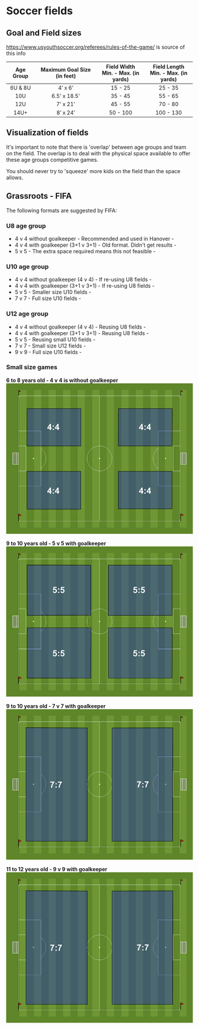 # Soccer fields

##  Goal and Field sizes

https://www.usyouthsoccer.org/referees/rules-of-the-game/ is source of this info

Age Group	| Maximum Goal Size (in feet) |	Field Width <br>Min. - Max. (in yards) | Field Length <br>Min. - Max. (in yards)
:----------:|:---------------------------:|:----------------------------------:|:----------------------------------:
6U & 8U	    | 4’ x 6’	                  | 15 - 25	                           |  25 - 35
10U	        | 6.5' x 18.5'	              | 35 - 45                            |  55 - 65
12U	        | 7' x 21'	                  | 45 - 55	                           |  70 - 80
14U+	    | 8’ x 24’	                  | 50 - 100	                       | 100 - 130

## Visualization of fields
It's important to note that there is 'overlap' between age groups and team on the field. The overlap is to deal with the physical space available to offer these age groups competitive games. 

You should never try to 'squeeze' more kids on the field than the space allows.

## Grassroots - FIFA
The following formats are suggested by FIFA:

### U8 age group	
   * 4 v 4 without goalkeeper           - Recommended and used in Hanover -
   * 4 v 4 with goalkeeper (3+1 v 3+1)  - Old format. Didn't get results -
   * 5 v 5                              - The extra space required means this not feasible -

### U10 age group
   * 4 v 4 without goalkeeper (4 v 4)	- If re-using U8 fields - 
   * 4 v 4 with goalkeeper (3+1 v 3+1)	- If re-using U8 fields -
   * 5 v 5	                            - Smaller size U10 fields -
   * 7 v 7                              - Full size U10 fields -

### U12 age group
   * 4 v 4 without goalkeeper (4 v 4)	- Reusing U8 fields -
   * 4 v 4 with goalkeeper (3+1 v 3+1)	- Reusing U8 fields -
   * 5 v 5								- Reusing small U10 fields -
   * 7 v 7								- Small size U12 fields -
   * 9 v 9								- Full size U10 fields -

### Small size games
**6 to 8 years old - 4 v 4 is without goalkeeper**
![The 4 v 4 fields](field-4v4.jpg)

**9 to 10 years old - 5 v 5 with goalkeeper**
![The 5 v 5 fields](field-5v5.jpg)

**9 to 10 years old - 7 v 7 with goalkeeper**
![The 7 v 7 fields](field-7v7.jpg)

**11 to 12 years old - 9 v 9 with goalkeeper**
![The 9 v 9 fields](field-7v7.jpg)

